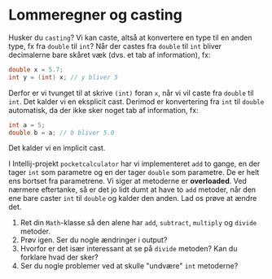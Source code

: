 # Lommeregner og casting

Husker du `casting`? Vi kan caste, altså at konvertere en type til en anden type, fx fra `double` til `int`? Når der castes fra `double` til `int` bliver decimalerne bare skåret væk (dvs. et tab af information), fx:
```java
double x = 5.7;
int y = (int) x; // y bliver 5
```
Derfor er vi tvunget til at skrive `(int)` foran `x`, når vi vil caste fra `double` til `int`. Det kalder vi en eksplicit cast.
Derimod er konvertering fra `int` til `double` automatisk, da der ikke sker noget tab af information, fx:
```java
int a = 5;
double b = a; // b bliver 5.0
```
Det kalder vi en implicit cast.

I Intellij-projekt `pocketcalculator` har vi implementeret `add` to gange, en der tager `int` som parametre og en der tager `double` som parametre. De er helt ens bortset fra parametrene. Vi siger at metoderne er **overloaded**.
Ved nærmere eftertanke, så er det jo lidt dumt at have to `add` metoder, når den ene bare caster `int` til `double` og kalder den anden. Lad os prøve at ændre det.
1. Ret din `Math`-klasse så den alene har `add`, `subtract`, `multiply` og `divide` metoder.
2. Prøv igen. Ser du nogle ændringer i output?
3. Hvorfor er det især interessant at se på `divide` metoden? Kan du forklare hvad der sker?
4. Ser du nogle problemer ved at skulle "undvære" `int` metoderne? 